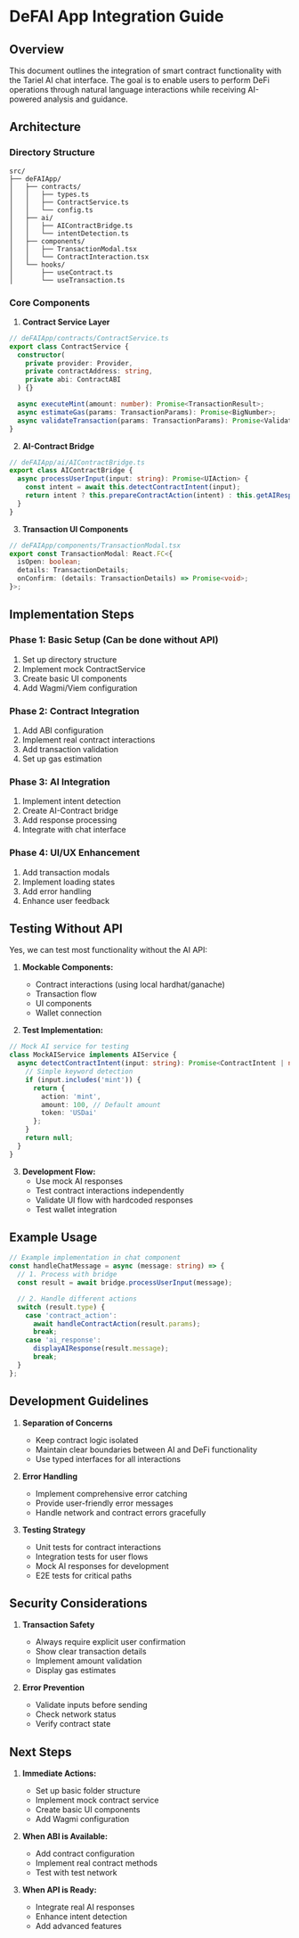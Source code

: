 # DeFAI App Integration Guide

## Overview
This document outlines the integration of smart contract functionality with the Tariel AI chat interface. The goal is to enable users to perform DeFi operations through natural language interactions while receiving AI-powered analysis and guidance.

## Architecture

### Directory Structure
```
src/
├── deFAIApp/
│   ├── contracts/
│   │   ├── types.ts
│   │   ├── ContractService.ts
│   │   └── config.ts
│   ├── ai/
│   │   ├── AIContractBridge.ts
│   │   └── intentDetection.ts
│   ├── components/
│   │   ├── TransactionModal.tsx
│   │   └── ContractInteraction.tsx
│   └── hooks/
│       ├── useContract.ts
│       └── useTransaction.ts
```

### Core Components

1. **Contract Service Layer**
```typescript
// deFAIApp/contracts/ContractService.ts
export class ContractService {
  constructor(
    private provider: Provider,
    private contractAddress: string,
    private abi: ContractABI
  ) {}

  async executeMint(amount: number): Promise<TransactionResult>;
  async estimateGas(params: TransactionParams): Promise<BigNumber>;
  async validateTransaction(params: TransactionParams): Promise<ValidationResult>;
}
```

2. **AI-Contract Bridge**
```typescript
// deFAIApp/ai/AIContractBridge.ts
export class AIContractBridge {
  async processUserInput(input: string): Promise<UIAction> {
    const intent = await this.detectContractIntent(input);
    return intent ? this.prepareContractAction(intent) : this.getAIResponse(input);
  }
}
```

3. **Transaction UI Components**
```typescript
// deFAIApp/components/TransactionModal.tsx
export const TransactionModal: React.FC<{
  isOpen: boolean;
  details: TransactionDetails;
  onConfirm: (details: TransactionDetails) => Promise<void>;
}>;
```

## Implementation Steps

### Phase 1: Basic Setup (Can be done without API)
1. Set up directory structure
2. Implement mock ContractService
3. Create basic UI components
4. Add Wagmi/Viem configuration

### Phase 2: Contract Integration
1. Add ABI configuration
2. Implement real contract interactions
3. Add transaction validation
4. Set up gas estimation

### Phase 3: AI Integration
1. Implement intent detection
2. Create AI-Contract bridge
3. Add response processing
4. Integrate with chat interface

### Phase 4: UI/UX Enhancement
1. Add transaction modals
2. Implement loading states
3. Add error handling
4. Enhance user feedback

## Testing Without API

Yes, we can test most functionality without the AI API:

1. **Mockable Components:**
   - Contract interactions (using local hardhat/ganache)
   - Transaction flow
   - UI components
   - Wallet connection

2. **Test Implementation:**
```typescript
// Mock AI service for testing
class MockAIService implements AIService {
  async detectContractIntent(input: string): Promise<ContractIntent | null> {
    // Simple keyword detection
    if (input.includes('mint')) {
      return {
        action: 'mint',
        amount: 100, // Default amount
        token: 'USDai'
      };
    }
    return null;
  }
}
```

3. **Development Flow:**
   - Use mock AI responses
   - Test contract interactions independently
   - Validate UI flow with hardcoded responses
   - Test wallet integration

## Example Usage

```typescript
// Example implementation in chat component
const handleChatMessage = async (message: string) => {
  // 1. Process with bridge
  const result = await bridge.processUserInput(message);

  // 2. Handle different actions
  switch (result.type) {
    case 'contract_action':
      await handleContractAction(result.params);
      break;
    case 'ai_response':
      displayAIResponse(result.message);
      break;
  }
};
```

## Development Guidelines

1. **Separation of Concerns**
   - Keep contract logic isolated
   - Maintain clear boundaries between AI and DeFi functionality
   - Use typed interfaces for all interactions

2. **Error Handling**
   - Implement comprehensive error catching
   - Provide user-friendly error messages
   - Handle network and contract errors gracefully

3. **Testing Strategy**
   - Unit tests for contract interactions
   - Integration tests for user flows
   - Mock AI responses for development
   - E2E tests for critical paths

## Security Considerations

1. **Transaction Safety**
   - Always require explicit user confirmation
   - Show clear transaction details
   - Implement amount validation
   - Display gas estimates

2. **Error Prevention**
   - Validate inputs before sending
   - Check network status
   - Verify contract state

## Next Steps

1. **Immediate Actions:**
   - Set up basic folder structure
   - Implement mock contract service
   - Create basic UI components
   - Add Wagmi configuration

2. **When ABI is Available:**
   - Add contract configuration
   - Implement real contract methods
   - Test with test network

3. **When API is Ready:**
   - Integrate real AI responses
   - Enhance intent detection
   - Add advanced features 